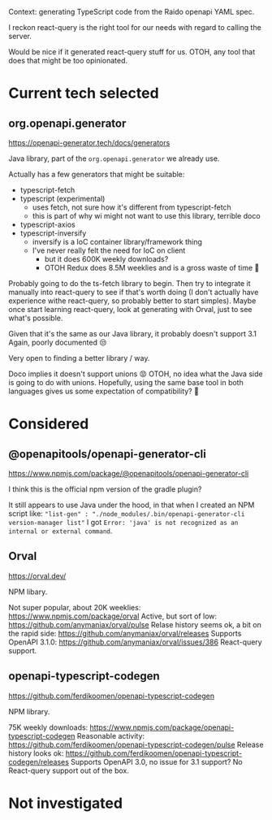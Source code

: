 Context: generating TypeScript code from the Raido openapi YAML spec.

I reckon react-query is the right tool for our needs with regard to calling the 
server.

Would be nice if it generated react-query stuff for us. OTOH, any tool that
does that might be too opinionated.

# Current tech selected 

## org.openapi.generator

https://openapi-generator.tech/docs/generators

Java library, part of the `org.openapi.generator` we already use.

Actually has a few generators that might be suitable:
* typescript-fetch
* typescript (experimental)
  * uses fetch, not sure how it's different from typescript-fetch
  * this is part of why wi might not want to use this library, terrible doco
* typescript-axios
* typescript-inversify
  * inversify is a IoC container library/framework thing
  * I've never really felt the need for IoC on client
    * but it does 600K weekly downloads?
    * OTOH Redux does 8.5M weeklies and is a gross waste of time 🤷

Probably going to do the ts-fetch library to begin.  Then try to integrate it
manually into react-query to see if that's worth doing (I don't actually have
experience withe react-query, so probably better to start simples).  Maybe once
start learning react-query, look at generating with Orval, just to see what's 
possible.

Given that it's the same as our Java library, it probably doesn't support 3.1
Again, poorly documented 😒

Very open to finding a better library / way.

Doco implies it doesn't support unions 😡
OTOH, no idea what the Java side is going to do with unions.
Hopefully, using the same base tool in both languages gives us some expectation
of compatibility? 🤷‍


# Considered

## @openapitools/openapi-generator-cli

https://www.npmjs.com/package/@openapitools/openapi-generator-cli

I think this is the official npm version of the gradle plugin?

It still appears to use Java under the hood, in that when I created an NPM
script like:
`"list-gen" : "./node_modules/.bin/openapi-generator-cli version-manager list"`
I got `Error: 'java' is not recognized as an internal or external command`.

## Orval

https://orval.dev/

NPM libary.

Not super popular, about 20K weeklies: https://www.npmjs.com/package/orval
Active, but sort of low: https://github.com/anymaniax/orval/pulse
Relase history seems ok, a bit on the rapid side: https://github.com/anymaniax/orval/releases
Supports OpenAPI 3.1.0: https://github.com/anymaniax/orval/issues/386
React-query support.


## openapi-typescript-codegen

https://github.com/ferdikoomen/openapi-typescript-codegen

NPM library.

75K weekly downloads: https://www.npmjs.com/package/openapi-typescript-codegen
Reasonable activity: https://github.com/ferdikoomen/openapi-typescript-codegen/pulse
Release history looks ok: https://github.com/ferdikoomen/openapi-typescript-codegen/releases
Supports OpenAPI 3.0, no issue for 3.1 support?
No React-query support out of the box.


# Not investigated

